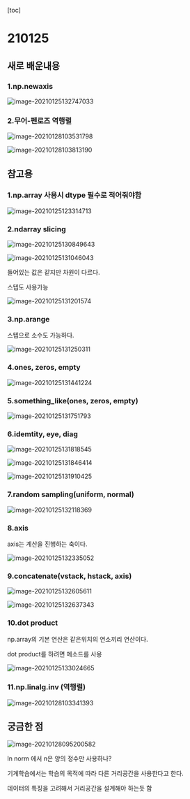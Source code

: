 [toc]

# 210125

## 새로 배운내용

### 1.np.newaxis

![image-20210125132747033](images/image-20210125132747033.png)

### 2.무어-펜로즈 역행렬

![image-20210128103531798](images/image-20210128103531798.png)

![image-20210128103813190](images/image-20210128103813190.png)

## 참고용

### 1.np.array 사용시 dtype 필수로 적어줘야함

![image-20210125123314713](images/image-20210125123314713.png)

### 2.ndarray slicing

![image-20210125130849643](images/image-20210125130849643.png)



![image-20210125131046043](images/image-20210125131046043.png)

들어있는 값은 같지만 차원이 다르다.



스텝도 사용가능

![image-20210125131201574](images/image-20210125131201574.png)



### 3.np.arange

스텝으로 소수도 가능하다.

![image-20210125131250311](images/image-20210125131250311.png)

### 4.ones, zeros, empty

![image-20210125131441224](images/image-20210125131441224.png)

### 5.something_like(ones, zeros, empty)

![image-20210125131751793](images/image-20210125131751793.png)

### 6.idemtity, eye, diag

![image-20210125131818545](images/image-20210125131818545.png)

![image-20210125131846414](images/image-20210125131846414.png)

![image-20210125131910425](images/image-20210125131910425.png)

### 7.random sampling(uniform, normal)

![image-20210125132118369](images/image-20210125132118369.png)

### 8.axis

axis는 계산을 진행하는 축이다.

![image-20210125132335052](images/image-20210125132335052.png)

### 9.concatenate(vstack, hstack, axis)

![image-20210125132605611](images/image-20210125132605611.png)

![image-20210125132637343](images/image-20210125132637343.png)

### 10.dot product

np.array의 기본 연산은 같은위치의 연소끼리 연산이다.

dot product를 하려면 메소드를 사용

![image-20210125133024665](images/image-20210125133024665.png)

### 11.np.linalg.inv (역행렬)

![image-20210128103341393](images/image-20210128103341393.png)

## 궁금한 점

![image-20210128095200582](images/image-20210128095200582.png)

ln norm 에서 n은 양의 정수만 사용하나?

기계학습에서는 학습의 목적에 따라 다른 거리공간을 사용한다고 한다.

데이터의 특징을 고려해서 거리공간을 설계해야 하는듯 함

